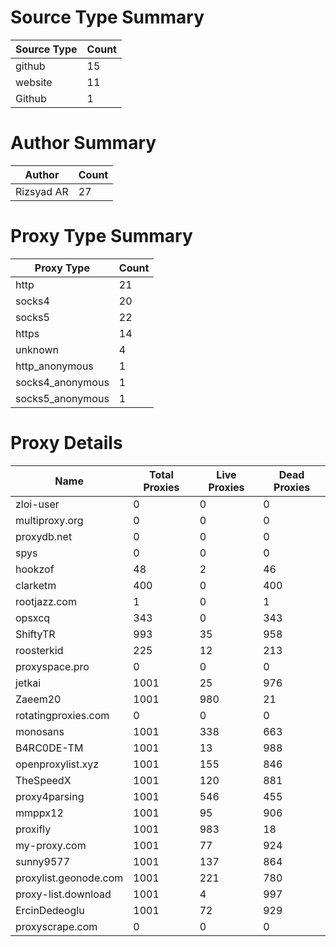 # Source Type Summary

| Source Type | Count |
|-------------|-------|
| github | 15 |
| website | 11 |
| Github | 1 |


# Author Summary

| Author | Count |
|--------|-------|
| Rizsyad AR | 27 |


# Proxy Type Summary

| Proxy Type | Count |
|------------|-------|
| http | 21 |
| socks4 | 20 |
| socks5 | 22 |
| https | 14 |
| unknown | 4 |
| http_anonymous | 1 |
| socks4_anonymous | 1 |
| socks5_anonymous | 1 |


# Proxy Details

| Name | Total Proxies | Live Proxies | Dead Proxies |
|------|---------------|--------------|---------------|
| zloi-user | 0 | 0 | 0 |
| multiproxy.org | 0 | 0 | 0 |
| proxydb.net | 0 | 0 | 0 |
| spys | 0 | 0 | 0 |
| hookzof | 48 | 2 | 46 |
| clarketm | 400 | 0 | 400 |
| rootjazz.com | 1 | 0 | 1 |
| opsxcq | 343 | 0 | 343 |
| ShiftyTR | 993 | 35 | 958 |
| roosterkid | 225 | 12 | 213 |
| proxyspace.pro | 0 | 0 | 0 |
| jetkai | 1001 | 25 | 976 |
| Zaeem20 | 1001 | 980 | 21 |
| rotatingproxies.com | 0 | 0 | 0 |
| monosans | 1001 | 338 | 663 |
| B4RC0DE-TM | 1001 | 13 | 988 |
| openproxylist.xyz | 1001 | 155 | 846 |
| TheSpeedX | 1001 | 120 | 881 |
| proxy4parsing | 1001 | 546 | 455 |
| mmppx12 | 1001 | 95 | 906 |
| proxifly | 1001 | 983 | 18 |
| my-proxy.com | 1001 | 77 | 924 |
| sunny9577 | 1001 | 137 | 864 |
| proxylist.geonode.com | 1001 | 221 | 780 |
| proxy-list.download | 1001 | 4 | 997 |
| ErcinDedeoglu | 1001 | 72 | 929 |
| proxyscrape.com | 0 | 0 | 0 |

